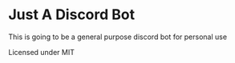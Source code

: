 # Just A Discord Bot

This is going to be a general purpose discord bot for personal use

Licensed under MIT
